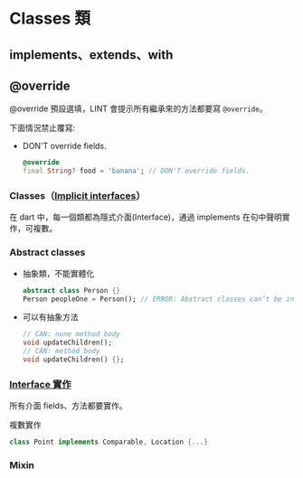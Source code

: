 # Classes 類

## implements、extends、with


## @override

@override 預設選填，LINT 會提示所有繼承來的方法都要寫 `@override`。

下面情況禁止覆寫:

- DON'T override fields.
  ```dart
  @override
  final String? food = 'banana'; // DON'T override fields.
  ```

### Classes（[Implicit interfaces](https://dart.dev/guides/language/language-tour#implicit-interfaces)）

在 dart 中，每一個類都為隱式介面(Interface)，通過 implements 在句中聲明實作，可複數。

### Abstract classes

- 抽象類，不能實體化
  ```dart
  abstract class Person {}
  Person peopleOne = Person(); // ERROR: Abstract classes can’t be instantiated.
  ```
- 可以有抽象方法
  ```dart
  // CAN: none method body
  void updateChildren();
  // CAN: method body
  void updateChildren() {};
  ```

### [Interface 實作](https://dart.dev/guides/language/language-tour#implicit-interfaces)

所有介面 fields、方法都要實作。

複數實作

```dart
class Point implements Comparable, Location {...}
```

### Mixin
